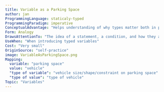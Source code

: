 ```yaml
---
title: Variable as a Parking Space
author: jan
ProgrammingLanguage: staticaly-typed
ProgrammingParadigm: imperative
ConceptualAdvantage: "Helps understanding of why types matter both in parking spaces and in statically-typed languages"
Form: Analogy
DrawsAttentionTo: "The idea of a statement, a condition, and how they are used to build sequence, selection, and repetition constructs of structured programming"
UseWhen: "When introducing typed variables"
Cost: "Very small"
OriginSource: "self-practice"
image: VariableAsParkingSpace.png
Mapping:
  variable: "parking space"
  value: "vehicle"
  "type of variable": "vehicle size/shape/constraint on parking space"
  "type of value": "type of vehicle"
Topic: "Variables"
---
```


